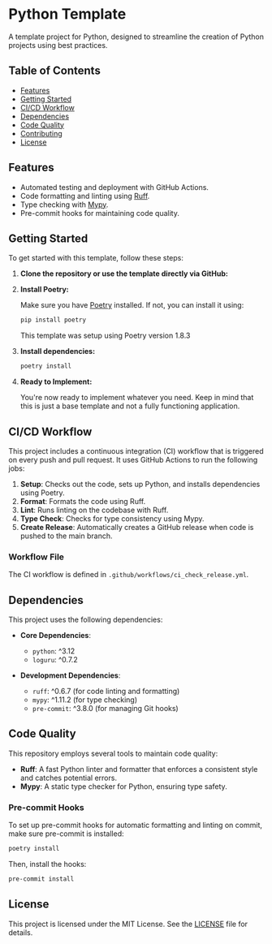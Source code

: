 # Python Template

A template project for Python, designed to streamline the creation of Python projects using best practices.

## Table of Contents

- [Features](#features)
- [Getting Started](#getting-started)
- [CI/CD Workflow](#cicd-workflow)
- [Dependencies](#dependencies)
- [Code Quality](#code-quality)
- [Contributing](#contributing)
- [License](#license)

## Features

- Automated testing and deployment with GitHub Actions.
- Code formatting and linting using [Ruff](https://ruff.rs).
- Type checking with [Mypy](https://mypy.readthedocs.io).
- Pre-commit hooks for maintaining code quality.

## Getting Started

To get started with this template, follow these steps:

1. **Clone the repository or use the template directly via GitHub:**

2. **Install Poetry:**

   Make sure you have [Poetry](https://python-poetry.org/) installed. If not, you can install it using:
   ```bash
   pip install poetry
   ```

   This template was setup using Poetry version 1.8.3

3. **Install dependencies:**

   ```bash
   poetry install
   ```

4. **Ready to Implement:**

   You're now ready to implement whatever you need. Keep in mind that this is just a base template and not a fully
   functioning application.

## CI/CD Workflow

This project includes a continuous integration (CI) workflow that is triggered on every push and pull request. It uses
GitHub Actions to run the following jobs:

1. **Setup**: Checks out the code, sets up Python, and installs dependencies using Poetry.
2. **Format**: Formats the code using Ruff.
3. **Lint**: Runs linting on the codebase with Ruff.
4. **Type Check**: Checks for type consistency using Mypy.
5. **Create Release**: Automatically creates a GitHub release when code is pushed to the main branch.

### Workflow File

The CI workflow is defined in `.github/workflows/ci_check_release.yml`.

## Dependencies

This project uses the following dependencies:

- **Core Dependencies**:
    - `python`: ^3.12
    - `loguru`: ^0.7.2

- **Development Dependencies**:
    - `ruff`: ^0.6.7 (for code linting and formatting)
    - `mypy`: ^1.11.2 (for type checking)
    - `pre-commit`: ^3.8.0 (for managing Git hooks)

## Code Quality

This repository employs several tools to maintain code quality:

- **Ruff**: A fast Python linter and formatter that enforces a consistent style and catches potential errors.
- **Mypy**: A static type checker for Python, ensuring type safety.

### Pre-commit Hooks

To set up pre-commit hooks for automatic formatting and linting on commit, make sure pre-commit is installed:

```bash
poetry install
```

Then, install the hooks:

```bash
pre-commit install
```

## License

This project is licensed under the MIT License. See the [LICENSE](LICENSE) file for details.
